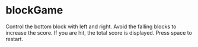 # blockGame
Control the bottom block with left and right. Avoid the falling blocks to increase the score. If you are hit, the total score is displayed. Press space to restart.
